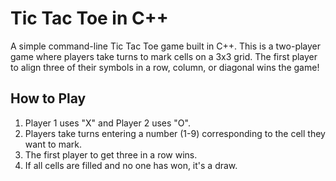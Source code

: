 # Tic Tac Toe in C++

A simple command-line Tic Tac Toe game built in C++.
This is a two-player game where players take turns to mark cells on a 3x3 grid. 
The first player to align three of their symbols in a row, column, or diagonal wins the game!

## How to Play

1. Player 1 uses "X" and Player 2 uses "O".
2. Players take turns entering a number (1-9) corresponding to the cell they want to mark.
3. The first player to get three in a row wins.
4. If all cells are filled and no one has won, it's a draw.

